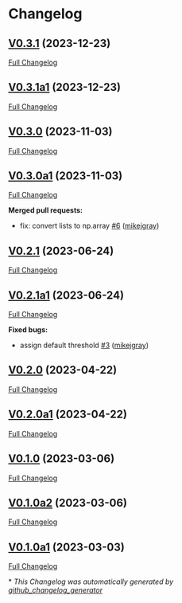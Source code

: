 # Changelog

## [V0.3.1](https://github.com/OpenVoiceOS/ovos-ww-plugin-openWakeWord/tree/V0.3.1) (2023-12-23)

[Full Changelog](https://github.com/OpenVoiceOS/ovos-ww-plugin-openWakeWord/compare/V0.3.1a1...V0.3.1)

## [V0.3.1a1](https://github.com/OpenVoiceOS/ovos-ww-plugin-openWakeWord/tree/V0.3.1a1) (2023-12-23)

[Full Changelog](https://github.com/OpenVoiceOS/ovos-ww-plugin-openWakeWord/compare/V0.3.0...V0.3.1a1)

## [V0.3.0](https://github.com/OpenVoiceOS/ovos-ww-plugin-openWakeWord/tree/V0.3.0) (2023-11-03)

[Full Changelog](https://github.com/OpenVoiceOS/ovos-ww-plugin-openWakeWord/compare/V0.3.0a1...V0.3.0)

## [V0.3.0a1](https://github.com/OpenVoiceOS/ovos-ww-plugin-openWakeWord/tree/V0.3.0a1) (2023-11-03)

[Full Changelog](https://github.com/OpenVoiceOS/ovos-ww-plugin-openWakeWord/compare/V0.2.1...V0.3.0a1)

**Merged pull requests:**

- fix: convert lists to np.array [\#6](https://github.com/OpenVoiceOS/ovos-ww-plugin-openWakeWord/pull/6) ([mikejgray](https://github.com/mikejgray))

## [V0.2.1](https://github.com/OpenVoiceOS/ovos-ww-plugin-openWakeWord/tree/V0.2.1) (2023-06-24)

[Full Changelog](https://github.com/OpenVoiceOS/ovos-ww-plugin-openWakeWord/compare/V0.2.1a1...V0.2.1)

## [V0.2.1a1](https://github.com/OpenVoiceOS/ovos-ww-plugin-openWakeWord/tree/V0.2.1a1) (2023-06-24)

[Full Changelog](https://github.com/OpenVoiceOS/ovos-ww-plugin-openWakeWord/compare/V0.2.0...V0.2.1a1)

**Fixed bugs:**

- assign default threshold [\#3](https://github.com/OpenVoiceOS/ovos-ww-plugin-openWakeWord/pull/3) ([mikejgray](https://github.com/mikejgray))

## [V0.2.0](https://github.com/OpenVoiceOS/ovos-ww-plugin-openWakeWord/tree/V0.2.0) (2023-04-22)

[Full Changelog](https://github.com/OpenVoiceOS/ovos-ww-plugin-openWakeWord/compare/V0.2.0a1...V0.2.0)

## [V0.2.0a1](https://github.com/OpenVoiceOS/ovos-ww-plugin-openWakeWord/tree/V0.2.0a1) (2023-04-22)

[Full Changelog](https://github.com/OpenVoiceOS/ovos-ww-plugin-openWakeWord/compare/V0.1.0...V0.2.0a1)

## [V0.1.0](https://github.com/OpenVoiceOS/ovos-ww-plugin-openWakeWord/tree/V0.1.0) (2023-03-06)

[Full Changelog](https://github.com/OpenVoiceOS/ovos-ww-plugin-openWakeWord/compare/V0.1.0a2...V0.1.0)

## [V0.1.0a2](https://github.com/OpenVoiceOS/ovos-ww-plugin-openWakeWord/tree/V0.1.0a2) (2023-03-06)

[Full Changelog](https://github.com/OpenVoiceOS/ovos-ww-plugin-openWakeWord/compare/V0.1.0a1...V0.1.0a2)

## [V0.1.0a1](https://github.com/OpenVoiceOS/ovos-ww-plugin-openWakeWord/tree/V0.1.0a1) (2023-03-03)

[Full Changelog](https://github.com/OpenVoiceOS/ovos-ww-plugin-openWakeWord/compare/b5bed142257922aa1bbed4044a584c456de3379e...V0.1.0a1)



\* *This Changelog was automatically generated by [github_changelog_generator](https://github.com/github-changelog-generator/github-changelog-generator)*
